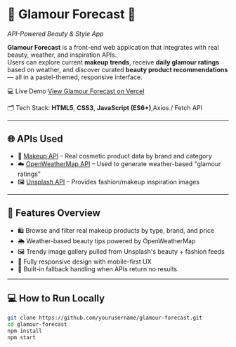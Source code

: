 # 👗 Glamour Forecast 🔭  
*API-Powered Beauty & Style App*

**Glamour Forecast** is a front-end web application that integrates with real beauty, weather, and inspiration APIs.  
Users can explore current **makeup trends**, receive **daily glamour ratings** based on weather, and discover curated **beauty product recommendations** — all in a pastel-themed, responsive interface.

💻 Live Demo [View Glamour Forecast on Vercel](https://your-vercel-link.vercel.app)

🗂 Tech Stack: **HTML5**, **CSS3**, **JavaScript (ES6+)**,Axios / Fetch API

---

## 🌐 APIs Used

- 💄 [Makeup API](https://makeup-api.herokuapp.com/) – Real cosmetic product data by brand and category  
- ☁️ [OpenWeatherMap API](https://openweathermap.org/api) – Used to generate weather-based "glamour ratings"  
- 🖼 [Unsplash API](https://unsplash.com/developers) – Provides fashion/makeup inspiration images

---

## 🔧 Features Overview

- 🛍️ Browse and filter real makeup products by type, brand, and price  
- 🌦️ Weather-based beauty tips powered by OpenWeatherMap  
- 🖼️ Trendy image gallery pulled from Unsplash's beauty + fashion feeds  
- 📱 Fully responsive design with mobile-first UX  
- 🧪 Built-in fallback handling when APIs return no results  

---

## 💻 How to Run Locally

```bash
git clone https://github.com/yourusername/glamour-forecast.git
cd glamour-forecast
npm install
npm start